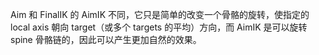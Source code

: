 Aim 和 FinalIK 的 AimIK 不同，它只是简单的改变一个骨骼的旋转，使指定的 local axis 朝向 target（或多个 targets 的平均）方向，而 AimIK 是可以旋转 spine 骨骼链的，因此可以产生更加自然的效果。
